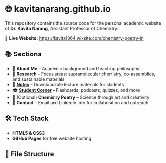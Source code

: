 # 🌐 kavitanarang.github.io

This repository contains the source code for the personal academic website of **Dr. Kavita Narang**, Assistant Professor of Chemistry.

🔗 **Live Website:** https://kavita1864.wixsite.com/chemistry-poetry-in 

## 📚 Sections

- 🧬 **About Me** – Academic background and teaching philosophy  
- 🔬 **Research** – Focus areas: supramolecular chemistry, co-assemblies, and sustainable materials  
- 📘 **[Notes](https://kavitanarang.in/notes.html)** – Downloadable lecture materials for students  
- 🎓 **[Student Corner](https://kavitanarang.in/studentcorner.html)** – Flashcards, podcasts, quizzes, and more  
- 🧪 (Optional) **Chemistry Poetry** – Science through art and creativity  
- 📇 **Contact** – Email and LinkedIn info for collaboration and outreach  

## 🛠️ Tech Stack

- **HTML5 & CSS3**
- **GitHub Pages** for free website hosting

## 📂 File Structure


